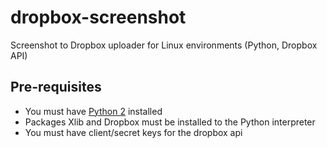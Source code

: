 # dropbox-screenshot
Screenshot to Dropbox uploader for Linux environments (Python, Dropbox API)

## Pre-requisites

- You must have [Python 2](https://www.python.org/downloads/) installed
- Packages Xlib and Dropbox must be installed to the Python interpreter
- You must have client/secret keys for the dropbox api
